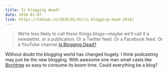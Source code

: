 ```yaml
---
title: Is blogging dead?
date: 2018-01-07
link: https://tedium.co/2018/01/01/is-blogging-dead-2018/
---
```

> We’re less likely to call these things blogs—maybe we’ll call it a newsletter, or a publication. Or a Twitter feed. Or a Facebook feed. Or a YouTube channel 
> [Is Blogging Dead?][1] 

Without doubt the blogging world has changed hugely. I think podcasting may just be the new blogging. With awesome one man small casts like [Birchtree][2] so easy to consume its boom time. Could everything be a blog?

[1]:	https://tedium.co/2018/01/01/is-blogging-dead-2018/
[2]:	http://pca.st/podcast/026a2c00-0549-0133-1d54-059c869cc4eb